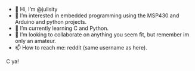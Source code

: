 - 👋 Hi, I’m @julisity
- 👀 I’m interested in embedded programming using the MSP430 and Arduino and python projects.
- 🌱 I’m currently learning C and Python.
- 💞️ I’m looking to collaborate on anything you seem fit, but remember im only an amateur.
- 📫 How to reach me: reddit (same username as here).

C ya!
